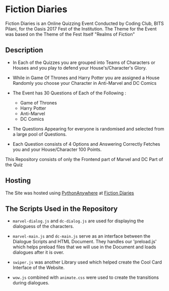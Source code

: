 # Fiction Diaries

Fiction Diaries is an Online Quizzing Event Conducted by Coding Club, BITS Pilani, for the Oasis 2017 Fest of the Institution. The Theme for the Event was based on the Theme of the Fest Itself "Realms of Fiction"

## Description

* In Each of the Quizzes you are grouped into Teams of Characters or Houses and you play to defend your House's/Character's Glory.

* While in Game Of Thrones and Harry Potter you are assigned a House Randomly you choose your Character in Anti-Marvel and DC Comics

* The Event has 30 Questions of Each of the Following :
  * Game of Thrones
  * Harry Potter
  * Anti-Marvel
  * DC Comics

* The Questions Appearing for everyone is randomised and selected from a large pool of Questions.

* Each Question consists of 4 Options and Answering Correctly Fetches you and your House/Character 100 Points.

This Repository consists of only the Frontend part of Marvel and DC Part of the Quiz

## Hosting

The Site was hosted using [PythonAnywhere](https://www.pythonanywhere.com) at [Fiction Diaries](https://ficdiaries.pythonanywhere.com)

## The Scripts Used in the Repository

* `marvel-dialog.js` and `dc-dialog.js` are used for displaying the dialoguess of the characters.

* `marvel-main.js` and `dc-main.js` serve as an interface between the Dialogue Scripts and HTML Document. They handles our 'preload.js' which helps preload files that we will use in the Document and loads dialogues after it is over.

* `swiper.js` was another Library used which helped create the Cool Card Interface of the Website.

* `wow.js` combined with `animate.css` were used to create the transitions during dialogues.
